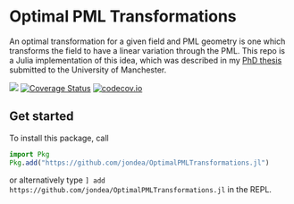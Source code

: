 
# Optimal PML Transformations

An optimal transformation for a given field and PML geometry is one which
transforms the field to have a linear variation through the PML.
This repo is a Julia implementation of this idea, which was described in my
[PhD thesis](https://www.research.manchester.ac.uk/portal/en/theses/optimal-pml-transformations-for-the-helmholtz-equation(2617fdfb-06e9-4fbf-9bfc-934f6b361572).html) submitted to the University of Manchester.

[![](https://img.shields.io/badge/docs-dev-blue.svg)](https://jondea.github.io/OptimalPMLTransformations.jl/dev)
[![Coverage Status](https://coveralls.io/repos/jondea/OptimalPMLTransformations.jl/badge.svg?branch=master)](https://coveralls.io/r/jondea/OptimalPMLTransformations.jl?branch=master)
[![codecov.io](http://codecov.io/github/jondea/OptimalPMLTransformations.jl/coverage.svg?branch=master)](http://codecov.io/github/jondea/OptimalPMLTransformations.jl?branch=master)

## Get started
To install this package, call
```julia
import Pkg
Pkg.add("https://github.com/jondea/OptimalPMLTransformations.jl")
```
or alternatively type `] add https://github.com/jondea/OptimalPMLTransformations.jl`
in the REPL.
